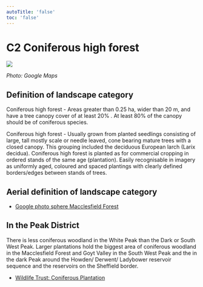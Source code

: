 ```yaml
---
autoTitle: 'false'
toc: 'false'
---
```


# C2 Coniferous high forest

![](https://report-publishing/media/interpretation-key/c2.png)

_Photo: Google Maps_

## Definition of landscape category

Coniferous high forest - Areas greater than 0.25 ha, wider than 20 m, and have a tree canopy cover of at least 20% . At least 80% of the canopy should be of coniferous species.

Coniferous high forest - Usually grown from planted seedlings consisting of large, tall mostly scale or needle leaved, cone bearing mature trees with a closed canopy. This grouping included the deciduous European larch (Larix decidua). Coniferous high forest is planted as for commercial cropping in ordered stands of the same age (plantation). Easily recognisable in imagery as uniformly aged, coloured and spaced plantings with clearly defined borders/edges between stands of trees.

## Aerial definition of landscape category

*   [Google photo sphere Macclesfield Forest](https://goo.gl/maps/JdXjgJih88fhdv1A6)

## In the Peak District

There is less coniferous woodland in the White Peak than the Dark or South West Peak. Larger plantations hold the biggest area of coniferous woodland in the Macclesfield Forest and Goyt Valley in the South West Peak and the in the dark Peak around the Howden/ Derwent/ Ladybower reservoir sequence and the reservoirs on the Sheffield border.

*   [Wildlife Trust: Coniferous Plantation](https://www.wildlifetrusts.org/habitats/woodland/coniferous-plantation)